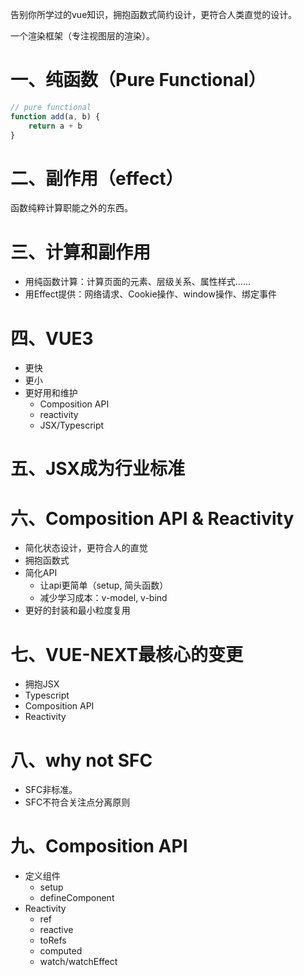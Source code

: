 告别你所学过的vue知识，拥抱函数式简约设计，更符合人类直觉的设计。

一个渲染框架（专注视图层的渲染）。


# 一、纯函数（Pure Functional）

```js
// pure functional
function add(a, b) {
	return a + b
}
```


# 二、副作用（effect）

函数纯粹计算职能之外的东西。


# 三、计算和副作用

- 用纯函数计算：计算页面的元素、层级关系、属性样式……
- 用Effect提供：网络请求、Cookie操作、window操作、绑定事件


# 四、VUE3

- 更快
- 更小
- 更好用和维护
	- Composition API
	- reactivity
	- JSX/Typescript


# 五、JSX成为行业标准


# 六、Composition API & Reactivity

- 简化状态设计，更符合人的直觉
- 拥抱函数式
- 简化API
	- 让api更简单（setup, 简头函数）
	- 减少学习成本：v-model, v-bind
- 更好的封装和最小粒度复用


# 七、VUE-NEXT最核心的变更

- 拥抱JSX
- Typescript
- Composition API
- Reactivity


# 八、why not SFC

- SFC非标准。
- SFC不符合关注点分离原则


# 九、Composition API

- 定义组件
	- setup
	- defineComponent
- Reactivity
	- ref
	- reactive
	- toRefs
	- computed
	- watch/watchEffect

